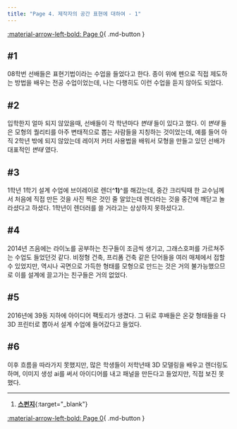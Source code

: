 ```yaml
---
title: "Page 4. 제작자의 공간 표현에 대하여 - 1"
---
```


[:material-arrow-left-bold: Page 0](./0307.md){ .md-button }

## \#1

08학번 선배들은 표현기법이라는 수업을 들었다고 한다. 종이 위에 펜으로 직접 제도하는 방법을 배우는 전공 수업이었는데, 나는 다행히도 이런 수업을 듣지 않아도 되었다.

## \#2

입학한지 얼마 되지 않았을때, 선배들이 각 학년마다 _변태_ 들이 있다고 했다. 이 _변태_ 들은 모형의 퀄리티를 아주 변태적으로 뽑는 사람들을 지칭하는 것이었는데, 예를 들어 아직 2학년 밖에 되지 않았는데 레이저 커터 사용법을 배워서 모형을 만들고 있던 선배가 대표적인 _변태_ 였다.

## \#3

1학년 1학기 설계 수업에 브이레이로 렌더^__1)__^를 해갔는데, 중간 크리틱때 한 교수님께서 처음에 직접 만든 것을 사진 찍은 것인 줄 알았는데 렌더라는 것을 중간에 깨닫고 놀라셨다고 하셨다. 1학년이 렌더러를 쓸 거라고는 상상하지 못하셨다고.

## \#4

2014년 즈음에는 라이노를 공부하는 친구들이 조금씩 생기고, 그래스호퍼를 가르쳐주는 수업도 들었던것 같다. 비정형 건축, 프리폼 건축 같은 단어들을 여러 매체에서 접할 수 있었지만, 역시나 곡면으로 가득한 형태를 모형으로 만드는 것은 거의 불가능했으므로 이를 설계에 끌고가는 친구들은 거의 없었다.

## \#5

2016년에 39동 지하에 아이디어 팩토리가 생겼다. 그 뒤로 후배들은 온갖 형태들을 다 3D 프린터로 뽑아서 설계 수업에 들어갔다고 들었다.

## \#6

이후 흐름을 따라가지 못했지만, 많은 학생들이 저학년때 3D 모델링을 배우고 렌더링도 하며, 이미지 생성 ai를 써서 아이디어를 내고 패널을 만든다고 들었지만, 직접 보진 못했다.

----

1) [__스펀지__](../../../tools-and-tales/form-experiments/2012/sponge/index.md){:target="\_blank"}

[:material-arrow-left-bold: Page 0](./0307.md){ .md-button }
